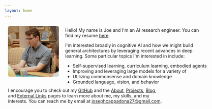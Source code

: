 ```yaml
---
layout: home
---
```


<div style="margin-bottom: 40px;">
  <div style="display: flex;">
    <div style="width: 160px; height: 160px; margin: 10px; flex-shrink: 0;">
      <img src="/assets/img/headshot.jpeg" style="border-radius: 5px;" />
    </div>
    <div style="margin: auto 0 auto 10px;">
      <p>Hello! My name is Joe and I'm an AI research engineer. You can find my resume <a href="https://drive.google.com/file/d/1NceWd17jSGyRr7OzRA6sLejfd1IAzcqC">here</a>.</p>
      <div>
        <p>I'm interested broadly in cognitive AI and how we might build general architectures by leveraging recent advances in deep learning. Some particular topics I'm interested in include:</p>
        <ul style="margin-bottom: 0px; white-space: nowrap;">
          <li>Self-supervised learning, curriculum learning, embodied agents</li>
          <li>Improving and leveraging large models for a variety of </li>
          <li>Utilizing commonsense and domain knowledge</li>
          <li>Grounded language, vision, and behavior</li>
        </ul>
      </div>
    </div>
  </div>
  <div style="margin: 10px;">
    I encourage you to check out my <a href="https://github.com/josephcappadona">GitHub</a> and the <a href="/about">About</a>, <a href="/projects">Projects</a>, <a href="/blog">Blog</a>, and <a href="/external-links">External Links</a> pages to learn more about me, my skills, and my interests. You can reach me by email at <a href="mailto:josephcappadona27@gmail.com">josephcappadona27@gmail.com</a>.
  </div>
</div>
